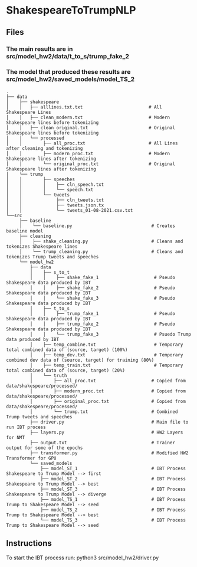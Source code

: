 # ShakespeareToTrumpNLP

## Files
### The main results are in src/model_hw2/data/t_to_s/trump_fake_2
### The model that produced these results are src/model_hw2/saved_models/model_TS_2
    .
    ├── data
    │    ├── shakespeare  
    │    │   ├── alllines.txt.txt                         # All Shakespeare Lines 
    │    │   ├── clean_modern.txt                         # Modern Shakespeare lines before tokenizing
    │    │   ├── clean_original.txt                       # Original Shakespeare lines before tokenizing
    │    │   └── processed
    │    │        ├── all_proc.txt                        # All Lines after cleaning and tokenizing
    │    │        ├── modern_proc.txt                     # Modern Shakespeare lines after tokenizing
    │    │        └── original_proc.txt                   # Original Shakespeare lines after tokenizing
    │    └── trump
    │    │        ├── speeches
    │    │        │    ├── cln_speech.txt
    │    │        │    └── speech.txt
    │    │        └── tweets 
    │    │             ├── cln_tweets.txt 
    │    │             ├── tweets.json.tx
    │    │             └── tweets_01-08-2021.csv.txt
    └──src                    
         ├── baseline 
         │    └── baseline.py                              # Creates baseline model
         ├── cleaning   
         │    ├── shake_cleaning.py                        # Cleans and tokenizes Shakespeare lines
         │    └── trump_cleaning.py                        # Cleans and tokenizes Trump tweets and speeches
         └── model_hw2
             ├── data
             │    ├── s_to_t
             │    │    ├── shake_fake_1                     # Pseudo Shakespeare data produced by IBT
             │    │    ├── shake_fake_2                     # Pseudo Shakespeare data produced by IBT
             │    │    └── shake_fake_3                     # Pseudo Shakespeare data produced by IBT
             │    ├── t_to_s
             │    │    ├── trump_fake_1                     # Pseudo Shakespeare data produced by IBT
             │    │    ├── trump_fake_2                     # Pseudo Shakespeare data produced by IBT
             │    │    └── trump_fake_3                     # Psuedo Trump data produced by IBT 
             │    ├── temp_combine.txt                      # Temporary total combined data of (source, target) (100%)
             │    ├── temp_dev.txt                          # Temporary combined dev data of (source, target) for training (80%)
             │    ├── temp_train.txt                        # Temporary total combined data of (source, target) (20%)
             │    └── truth
             │        ├── all_proc.txt                     # Copied from data/shakespeare/processed/
             │        ├── modern_proc.txt                  # Copied from data/shakespeare/processed/
             │        ├── original_proc.txt                # Copied from data/shakespeare/processed/
             │        └── trump.txt                        # Combined Trump tweets and speeches
             ├── driver.py                                 # Main file to run IBT process
             ├── layers.py                                 # HW2 Layers for NMT
             ├── output.txt                                # Trainer output for some of the epochs
             ├── transformer.py                            # Modified HW2 Transformer for GPU
             └── saved_models   
                 ├── model_ST_1                            # IBT Process Shakespeare to Trump Model --> first
                 ├── model_ST_2                            # IBT Process Shakespeare to Trump Model --> best
                 ├── model_ST_3                            # IBT Process Shakespeare to Trump Model --> diverge
                 ├── model_TS_1                            # IBT Process Trump to Shakespeare Model --> seed
                 ├── model_TS_2                            # IBT Process Trump to Shakespeare Model --> best
                 └── model_TS_3                            # IBT Process Trump to Shakespeare Model --> seed

## Instructions
To start the IBT process run:
   python3 src/model_hw2/driver.py
